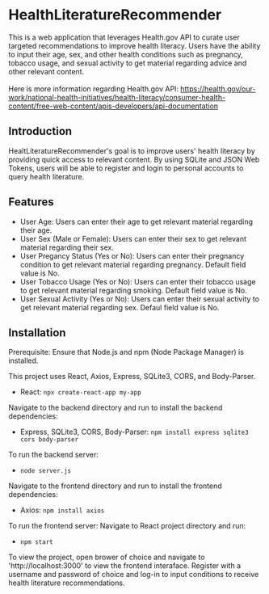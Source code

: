 # HealthLiteratureRecommender

This is a web application that leverages Health.gov API to curate user targeted recommendations to improve health literacy. Users have the ability to input their age, sex, and other health conditions such as pregnancy, tobacco usage, and sexual activity to get material regarding advice and other relevant content. <br> <br> Here is more information regarding Health.gov API: https://health.gov/our-work/national-health-initiatives/health-literacy/consumer-health-content/free-web-content/apis-developers/api-documentation

## Introduction

HealtLiteratureRecommender's goal is to improve users' health literacy by providing quick access to relevant content. By using SQLite and JSON Web Tokens, users will be able to register and login to personal accounts to query health literature.

## Features

* User Age: Users can enter their age to get relevant material regarding their age.
* User Sex (Male or Female): Users can enter their sex to get relevant material regarding their sex.
* User Pregancy Status (Yes or No): Users can enter their pregnancy condition to get relevant material regarding pregnancy. Default field value is No.
* User Tobacco Usage (Yes or No): Users can enter their tobacco usage to get relevant material regarding smoking. Default field value is No.
* User Sexual Activity (Yes or No): Users can enter their sexual activity to get relevant material regarding sex. Defaul field value is No.

## Installation

Prerequisite: Ensure that Node.js and npm (Node Package Manager) is installed.

This project uses React, Axios, Express, SQLite3, CORS, and Body-Parser.

* React: ```npx create-react-app my-app```

Navigate to the backend directory and run to install the backend dependencies:
* Express, SQLite3, CORS, Body-Parser: ```npm install express sqlite3 cors body-parser```

To run the backend server:
* ```node server.js```

Navigate to the frontend directory and run to install the frontend dependencies:
* Axios: ```npm install axios```
  
To run the frontend server:
Navigate to React project directory and run:
* ```npm start```

To view the project, open brower of choice and navigate to 'http://localhost:3000' to view the frontend interaface.
Register with a username and password of choice and log-in to input conditions to receive health literature recommendations.
